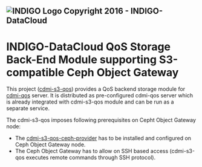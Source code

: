 ![INDIGO Logo](https://www.indigo-datacloud.eu/sites/default/files/logo_new_1.png)
Copyright 2016 - INDIGO-DataCloud
---
# INDIGO-DataCloud QoS Storage Back-End Module supporting S3-compatible Ceph Object Gateway

This project ([cdmi-s3-qos](https://github.com/indigo-dc/cdmi-s3-qos)) provides a QoS backend storage module for [cdmi-qos](https://github.com/indigo-dc/cdmi) server. It is distributed as pre-configured cdmi-qos server which is already integrated with cdmi-s3-qos module and can be run as a separate service.

The cdmi-s3-qos imposes following prerequisites on Cepht Object Gateway node:
* The [cdmi-s3-qos-ceph-provider](https://github.com/indigo-dc/cdmi-s3-qos-ceph-provider) has to be installed and configured on Ceph Object Gateway node.
* The Ceph Object Gateway has to allow on SSH based access (cdmi-s3-qos executes remote commands through SSH protocol).
